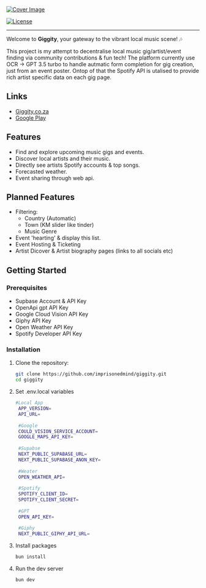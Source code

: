 [![Cover Image](https://i.imgur.com/bvO0etf.png)](https://giggity.co.za)

[![License](https://img.shields.io/badge/license-MIT-blue.svg)](LICENSE)

---

Welcome to **Giggity**, your gateway to the vibrant local music scene! 🎶

This project is my attempt to decentralise local music gig/artist/event finding via community contributions & fun tech!
The platform currently use OCR → GPT 3.5 turbo to handle autmatic form completion for gig creation, just from an event poster. Ontop of that the Spotify API
is utalised to provide rich artist specific data on each gig page.


## Links
- [Giggity.co.za](https://giggity.co.za)
- [Google Play](https://play.google.com/store/apps/details?id=za.co.giggity.twa)

## Features

- Find and explore upcoming music gigs and events.
- Discover local artists and their music.
- Directly see artists Spotify accounts & top songs.
- Forecasted weather.
- Event sharing through web api.

## Planned Features
- Filtering:
  - Country (Automatic)
  - Town (KM slider like tinder)
  - Music Genre
- Event 'hearting' & display this list.
- Event Hosting & Ticketing
- Artist Dicover & Artist biography pages (links to all socials etc)

## Getting Started

### Prerequisites

- Supbase Account & API Key
- OpenApi gpt API Key
- Google Cloud Vision API Key
- Giphy API Key
- Open Weather API Key
- Spotify Developer API Key

### Installation

1. Clone the repository:

   ```bash
   git clone https://github.com/imprisonedmind/giggity.git
   cd giggity

2. Set .env.local variables
   ```bash
   #Local App
    APP_VERSION=
    API_URL=
    
    #Google
    COULD_VISION_SERVICE_ACCOUNT=
    GOOGLE_MAPS_API_KEY=
    
    #Supabse
    NEXT_PUBLIC_SUPABASE_URL=
    NEXT_PUBLIC_SUPABASE_ANON_KEY=
    
    #Weater
    OPEN_WEATHER_API=
    
    #Spotify
    SPOTIFY_CLIENT_ID=
    SPOTIFY_CLIENT_SECRET=
    
    #GPT
    OPEN_API_KEY=
    
    #Giphy
    NEXT_PUBLIC_GIPHY_API_URL=

 3. Install packages
    ```bash
    bun install

4. Run the dev server
   ```bash
   bun dev
